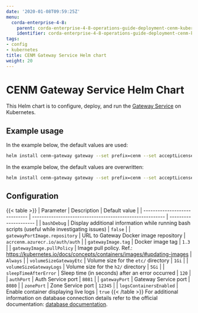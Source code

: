 ```yaml
---
date: '2020-01-08T09:59:25Z'
menu:
  corda-enterprise-4-8:
    parent: corda-enterprise-4-8-operations-guide-deployment-cenm-kubernetes
    identifier: corda-enterprise-4-8-operations-guide-deployment-cenm-kubernetes-gateway
tags:
- config
- kubernetes
title: CENM Gateway Service Helm chart
weight: 20
---
```


# CENM Gateway Service Helm Chart

This Helm chart is to configure, deploy, and run the [Gateway Service](../../node/gateway-service.md) on Kubernetes.

## Example usage

In the example below, the default values are used:

```bash
helm install cenm-gateway gateway --set prefix=cenm --set acceptLicense=Y
```

In the example below, the default values are overwritten:

```bash
helm install cenm-gateway gateway --set prefix=cenm --set acceptLicense=Y --set volumeSizeGatewayLogs=5Gi
```

## Configuration
{{< table >}}
| Parameter                     | Description                                              | Default value         |
| ----------------------------- | -------------------------------------------------------- | --------------------- |
| `bashDebug`                   | Display additional information while running bash scripts (useful while investigating issues) | `false` |
| `gatewayPortImage.repository`        | URL to Gateway Docker image repository                      | `acrcenm.azurecr.io/auth/auth` |
| `gatewayImage.tag`               | Docker image tag | `1.3` |
| `gatewayImage.pullPolicy`        | Image pull policy. Ref.: https://kubernetes.io/docs/concepts/containers/images/#updating-images | `Always` |
| `volumeSizeGatewayEtc`           | Volume size for the `etc/` directory | `1Gi` |
| `volumeSizeGatewayLogs`          | Volume size for the `h2/` directory | `5Gi` |
| `sleepTimeAfterError`         | Sleep time (in seconds) after an error occurred | `120` |
| `authPort`                    | Auth Service port | `8081` |
| `gatewayPort`                    | Gateway Service port | `8080` |
| `zonePort`                    | Zone Service port | `12345` |
| `logsContainersEnabled`       | Enable container displaying live logs | `true`
{{< /table >}}
For additional information on database connection details refer to the official documentation: [database documentation](../../../../1.5/cenm/config-database.md/).
